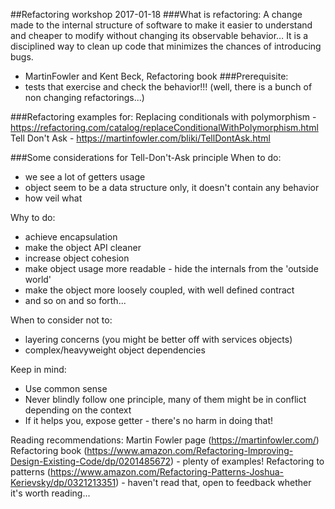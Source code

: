 ##Refactoring workshop 2017-01-18
###What is refactoring:
A change made to the internal structure of software to make it easier to understand and cheaper to modify without changing its observable behavior… It is a disciplined way to clean up code that minimizes the chances of introducing bugs.
- MartinFowler and Kent Beck, Refactoring book
###Prerequisite:
- tests that exercise and check the behavior!!!
(well, there is a bunch of non changing refactorings...)

###Refactoring examples for:
Replacing conditionals with polymorphism - https://refactoring.com/catalog/replaceConditionalWithPolymorphism.html
Tell Don't Ask - https://martinfowler.com/bliki/TellDontAsk.html

###Some considerations for Tell-Don't-Ask principle
When to do:
* we see a lot of getters usage
* object seem to be a data structure only, it doesn't contain any behavior
* how veil what

Why to do:
* achieve encapsulation
* make the object API cleaner
* increase object cohesion
* make object usage more readable - hide the internals from the 'outside world'
* make the object more loosely coupled, with well defined contract
* and so on and so forth...

When to consider not to:
* layering concerns (you might be better off with services objects)
* complex/heavyweight object dependencies

Keep in mind:
* Use common sense
* Never blindly follow one principle, many of them might be in conflict depending on the context
* If it helps you, expose getter - there's no harm in doing that!

Reading recommendations:
Martin Fowler page (https://martinfowler.com/)
Refactoring book (https://www.amazon.com/Refactoring-Improving-Design-Existing-Code/dp/0201485672) - plenty of examples!
Refactoring to patterns (https://www.amazon.com/Refactoring-Patterns-Joshua-Kerievsky/dp/0321213351) - haven't read that, open to feedback whether it's worth reading...